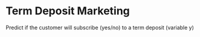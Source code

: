 # Term Deposit Marketing
 Predict if the customer will subscribe (yes/no) to a term deposit (variable y)
